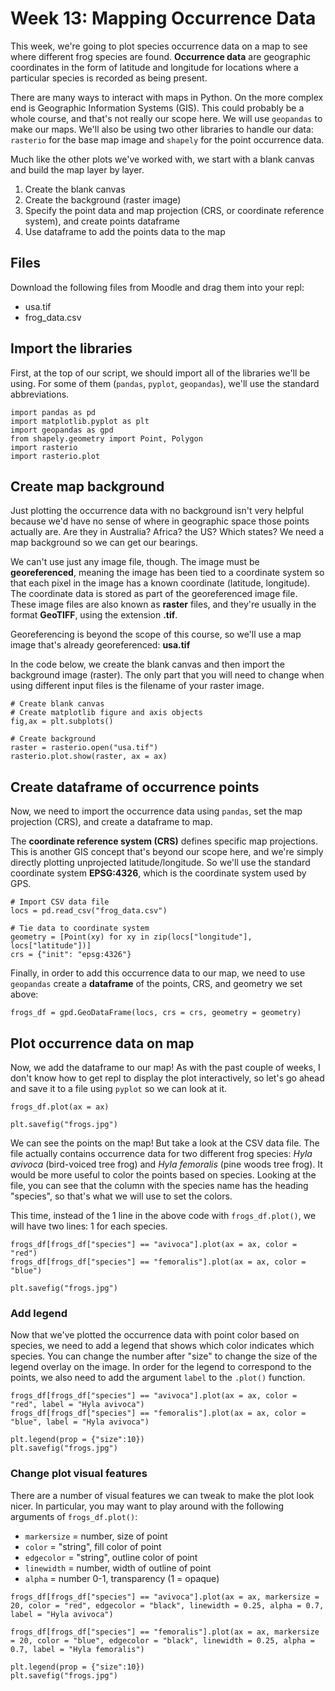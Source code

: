 # Week 13: Mapping Occurrence Data

This week, we're going to plot species occurrence data on a map to see where different frog species are found. **Occurrence data** are geographic coordinates in the form of latitude and longitude for locations where a particular species is recorded as being present.

There are many ways to interact with maps in Python. On the more complex end is Geographic Information Systems (GIS). This could probably be a whole course, and that's not really our scope here. We will use `geopandas` to make our maps. We'll also be using two other libraries to handle our data: `rasterio` for the base map image and `shapely` for the point occurrence data.

Much like the other plots we've worked with, we start with a blank canvas and build the map layer by layer.
1. Create the blank canvas
2. Create the background (raster image)
3. Specify the point data and map projection (CRS, or coordinate reference system), and create points dataframe
4. Use dataframe to add the points data to the map

## Files

Download the following files from Moodle and drag them into your repl:
- usa.tif
- frog_data.csv

## Import the libraries

First, at the top of our script, we should import all of the libraries we'll be using. For some of them (`pandas`, `pyplot`, `geopandas`), we'll use the standard abbreviations.

```
import pandas as pd
import matplotlib.pyplot as plt
import geopandas as gpd
from shapely.geometry import Point, Polygon
import rasterio
import rasterio.plot
```

## Create map background

Just plotting the occurrence data with no background isn't very helpful because we'd have no sense of where in geographic space those points actually are. Are they in Australia? Africa? the US? Which states? We need a map background so we can get our bearings.

We can't use just any image file, though. The image must be **georeferenced**, meaning the image has been tied to a coordinate system so that each pixel in the image has a known coordinate (latitude, longitude). The coordinate data is stored as part of the georeferenced image file. These image files are also known as **raster** files, and they're usually in the format **GeoTIFF**, using the extension **.tif**.

Georeferencing is beyond the scope of this course, so we'll use a map image that's already georeferenced: **usa.tif**

In the code below, we create the blank canvas and then import the background image (raster). The only part that you will need to change when using different input files is the filename of your raster image.

```
# Create blank canvas
# Create matplotlib figure and axis objects
fig,ax = plt.subplots()

# Create background
raster = rasterio.open("usa.tif")
rasterio.plot.show(raster, ax = ax)
```

## Create dataframe of occurrence points

Now, we need to import the occurrence data using `pandas`, set the map projection (CRS), and create a dataframe to map.

The **coordinate reference system (CRS)** defines specific map projections. This is another GIS concept that's beyond our scope here, and we're simply directly plotting unprojected latitude/longitude. So we'll use the standard coordinate system **EPSG:4326**, which is the coordinate system used by GPS.

```
# Import CSV data file
locs = pd.read_csv("frog_data.csv")

# Tie data to coordinate system
geometry = [Point(xy) for xy in zip(locs["longitude"], locs["latitude"])]
crs = {"init": "epsg:4326"}
```

Finally, in order to add this occurrence data to our map, we need to use `geopandas` create a **dataframe** of the points, CRS, and geometry we set above:

```
frogs_df = gpd.GeoDataFrame(locs, crs = crs, geometry = geometry)
```

## Plot occurrence data on map

Now, we add the dataframe to our map! As with the past couple of weeks, I don't know how to get repl to display the plot interactively, so let's go ahead and save it to a file using `pyplot` so we can look at it.

```
frogs_df.plot(ax = ax)

plt.savefig("frogs.jpg")
```

We can see the points on the map! But take a look at the CSV data file. The file actually contains occurrence data for two different frog species: _Hyla avivoca_ (bird-voiced tree frog) and _Hyla femoralis_ (pine woods tree frog). It would be more useful to color the points based on species. Looking at the file, you can see that the column with the species name has the heading "species", so that's what we will use to set the colors.

This time, instead of the 1 line in the above code with `frogs_df.plot()`, we will have two lines: 1 for each species.

```
frogs_df[frogs_df["species"] == "avivoca"].plot(ax = ax, color = "red")
frogs_df[frogs_df["species"] == "femoralis"].plot(ax = ax, color = "blue")

plt.savefig("frogs.jpg")
```

### Add legend

Now that we've plotted the occurrence data with point color based on species, we need to add a legend that shows which color indicates which species. You can change the number after "size" to change the size of the legend overlay on the image. In order for the legend to correspond to the points, we also need to add the argument `label` to the `.plot()` function.

```
frogs_df[frogs_df["species"] == "avivoca"].plot(ax = ax, color = "red", label = "Hyla avivoca")
frogs_df[frogs_df["species"] == "femoralis"].plot(ax = ax, color = "blue", label = "Hyla avivoca")

plt.legend(prop = {"size":10})
plt.savefig("frogs.jpg")
```

### Change plot visual features

There are a number of visual features we can tweak to make the plot look nicer. In particular, you may want to play around with the following arguments of `frogs_df.plot()`:
- `markersize` = number, size of point
- `color` = "string", fill color of point
- `edgecolor` = "string", outline color of point
- `linewidth` = number, width of outline of point
- `alpha` = number 0-1, transparency (1 = opaque)

```
frogs_df[frogs_df["species"] == "avivoca"].plot(ax = ax, markersize = 20, color = "red", edgecolor = "black", linewidth = 0.25, alpha = 0.7, label = "Hyla avivoca")

frogs_df[frogs_df["species"] == "femoralis"].plot(ax = ax, markersize = 20, color = "blue", edgecolor = "black", linewidth = 0.25, alpha = 0.7, label = "Hyla femoralis")

plt.legend(prop = {"size":10})
plt.savefig("frogs.jpg")
```
